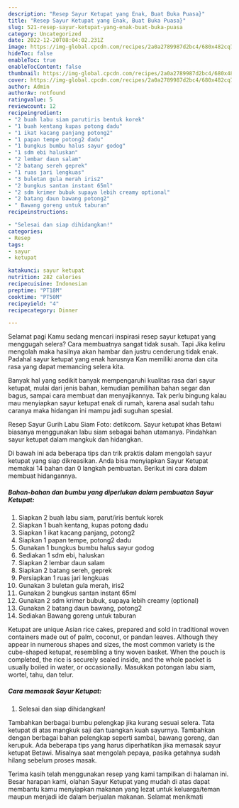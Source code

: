 ```yaml
---
description: "Resep Sayur Ketupat yang Enak, Buat Buka Puasa}"
title: "Resep Sayur Ketupat yang Enak, Buat Buka Puasa}"
slug: 521-resep-sayur-ketupat-yang-enak-buat-buka-puasa
category: Uncategorized
date: 2022-12-20T08:04:02.231Z
image: https://img-global.cpcdn.com/recipes/2a0a2789987d2bc4/680x482cq70/sayur-ketupat-foto-resep-utama.jpg
hideToc: false
enableToc: true
enableTocContent: false
thumbnail: https://img-global.cpcdn.com/recipes/2a0a2789987d2bc4/680x482cq70/sayur-ketupat-foto-resep-utama.jpg
cover: https://img-global.cpcdn.com/recipes/2a0a2789987d2bc4/680x482cq70/sayur-ketupat-foto-resep-utama.jpg
author: Admin
authorAv: notfound
ratingvalue: 5
reviewcount: 12
recipeingredient:
- "2 buah labu siam parutiris bentuk korek"
- "1 buah kentang kupas potong dadu"
- "1 ikat kacang panjang potong2"
- "1 papan tempe potong2 dadu"
- "1 bungkus bumbu halus sayur godog"
- "1 sdm ebi haluskan"
- "2 lembar daun salam"
- "2 batang sereh geprek"
- "1 ruas jari lengkuas"
- "3 buletan gula merah iris2"
- "2 bungkus santan instant 65ml"
- "2 sdm krimer bubuk supaya lebih creamy optional"
- "2 batang daun bawang potong2"
- " Bawang goreng untuk taburan"
recipeinstructions:

- "Selesai dan siap dihidangkan!"
categories:
- Resep
tags:
- sayur
- ketupat

katakunci: sayur ketupat 
nutrition: 282 calories
recipecuisine: Indonesian
preptime: "PT18M"
cooktime: "PT50M"
recipeyield: "4"
recipecategory: Dinner

---
```



Selamat pagi Kamu sedang mencari inspirasi resep sayur ketupat yang menggugah selera? Cara membuatnya sangat tidak susah. Tapi Jika keliru mengolah maka hasilnya akan hambar dan justru cenderung tidak enak. Padahal sayur ketupat yang enak harusnya Kan memiliki aroma dan cita rasa yang dapat memancing selera kita.


Banyak hal yang sedikit banyak mempengaruhi kualitas rasa dari sayur ketupat, mulai dari jenis bahan, kemudian pemilihan bahan segar dan bagus, sampai cara membuat dan menyajikannya. Tak perlu bingung kalau mau menyiapkan sayur ketupat enak di rumah, karena asal sudah tahu caranya maka hidangan ini mampu jadi suguhan spesial.

Resep Sayur Gurih Labu Siam Foto: detikcom. Sayur ketupat khas Betawi biasanya menggunakan labu siam sebagai bahan utamanya. Pindahkan sayur ketupat dalam mangkuk dan hidangkan.


Di bawah ini ada beberapa tips dan trik praktis dalam mengolah sayur ketupat yang siap dikreasikan. Anda bisa menyiapkan Sayur Ketupat memakai 14 bahan dan 0 langkah pembuatan. Berikut ini cara dalam membuat hidangannya.

<!--inarticleads1-->

##### Bahan-bahan dan bumbu yang diperlukan dalam pembuatan Sayur Ketupat:

1. Siapkan 2 buah labu siam, parut/iris bentuk korek
1. Siapkan 1 buah kentang, kupas potong dadu
1. Siapkan 1 ikat kacang panjang, potong2
1. Siapkan 1 papan tempe, potong2 dadu
1. Gunakan 1 bungkus bumbu halus sayur godog
1. Sediakan 1 sdm ebi, haluskan
1. Siapkan 2 lembar daun salam
1. Siapkan 2 batang sereh, geprek
1. Persiapkan 1 ruas jari lengkuas
1. Gunakan 3 buletan gula merah, iris2
1. Gunakan 2 bungkus santan instant 65ml
1. Gunakan 2 sdm krimer bubuk, supaya lebih creamy (optional)
1. Gunakan 2 batang daun bawang, potong2
1. Sediakan  Bawang goreng untuk taburan


Ketupat are unique Asian rice cakes, prepared and sold in traditional woven containers made out of palm, coconut, or pandan leaves. Although they appear in numerous shapes and sizes, the most common variety is the cube-shaped ketupat, resembling a tiny woven basket. When the pouch is completed, the rice is securely sealed inside, and the whole packet is usually boiled in water, or occasionally. Masukkan potongan labu siam, wortel, tahu, dan telur. 

<!--inarticleads2-->

##### Cara memasak Sayur Ketupat:


1. Selesai dan siap dihidangkan!

Tambahkan berbagai bumbu pelengkap jika kurang sesuai selera. Tata ketupat di atas mangkuk saji dan tuangkan kuah sayurnya. Tambahkan dengan berbagai bahan pelengkap seperti sambal, bawang goreng, dan kerupuk. Ada beberapa tips yang harus diperhatikan jika memasak sayur ketupat Betawi. Misalnya saat mengolah pepaya, pasika getahnya sudah hilang sebelum proses masak. 

Terima kasih telah menggunakan resep yang kami tampilkan di halaman ini. Besar harapan kami, olahan Sayur Ketupat yang mudah di atas dapat membantu kamu menyiapkan makanan yang lezat untuk keluarga/teman maupun menjadi ide dalam berjualan makanan. Selamat menikmati
